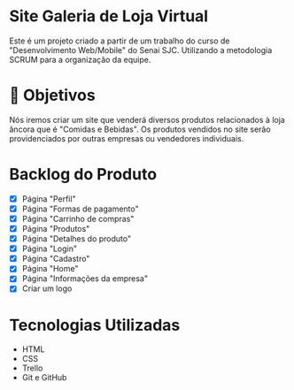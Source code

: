 # Site Galeria de Loja Virtual

  Este é um projeto criado a partir de um trabalho do curso de "Desenvolvimento Web/Mobile" do Senai SJC.
  Utilizando a metodologia SCRUM para a organização da equipe.

# 🎯 Objetivos

  Nós iremos criar um site que venderá diversos produtos relacionados à loja âncora que é "Comidas e Bebidas". 
  Os produtos vendidos no site serão providenciados por outras empresas ou vendedores individuais.

# Backlog do Produto
- [x] Página "Perfil"
- [x] Página "Formas de pagamento"
- [x] Página "Carrinho de compras"
- [x] Página "Produtos"
- [X] Página "Detalhes do produto"
- [X] Página "Login"
- [x] Página "Cadastro"
- [x] Página "Home"
- [x] Página "Informações da empresa"
- [x] Criar um logo

# Tecnologias Utilizadas

* HTML
* CSS
* Trello
* Git e GitHub
